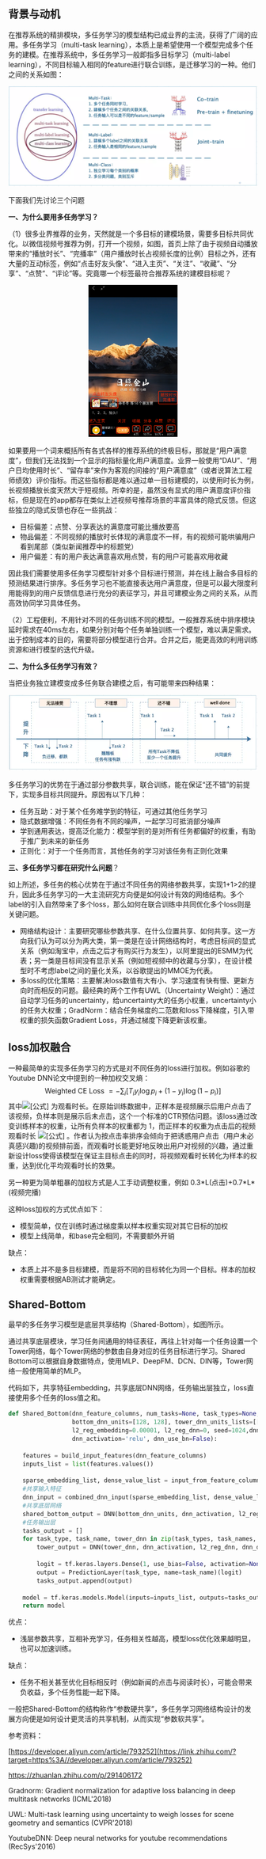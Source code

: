 ## 背景与动机

在推荐系统的精排模块，多任务学习的模型结构已成业界的主流，获得了广阔的应用。多任务学习（multi-task learning），本质上是希望使用一个模型完成多个任务的建模。在推荐系统中，多任务学习一般即指多目标学习（multi-label learning），不同目标输入相同的feature进行联合训练，是迁移学习的一种。他们之间的关系如图：

<div align=center>  
<img src="../../../imgs/ch02/ch2.2/ch2.2.5/2.2.5.0/v2-130d040474f34095ec6d8c81133da538_1440w.png" style="zoom:60%;" />
</div>

下面我们先讨论三个问题

**一、为什么要用多任务学习？**

（1）很多业界推荐的业务，天然就是一个多目标的建模场景，需要多目标共同优化。以微信视频号推荐为例，打开一个视频，如图，首页上除了由于视频自动播放带来的“播放时长”、“完播率”（用户播放时长占视频长度的比例）目标之外，还有大量的互动标签，例如“点击好友头像”、“进入主页”、“关注”、“收藏”、“分享”、“点赞”、“评论”等。究竟哪一个标签最符合推荐系统的建模目标呢？

<div align=center>
<img src="../../../imgs/ch02/ch2.2/ch2.2.5/2.2.5.0/v2-c18fc1ec65e308ee2e1477d7868007db_1440w.png" style="zoom:30%;" />
</div>



如果要用一个词来概括所有各式各样的推荐系统的终极目标，那就是“用户满意度”，但我们无法找到一个显示的指标量化用户满意度。业界一般使用“DAU”、“用户日均使用时长”、“留存率”来作为客观的间接的“用户满意度”（或者说算法工程师绩效）评价指标。而这些指标都是难以通过单一目标建模的，以使用时长为例，长视频播放长度天然大于短视频。所幸的是，虽然没有显式的用户满意度评价指标，但是现在的app都存在类似上述视频号推荐场景的丰富具体的隐式反馈。但这些独立的隐式反馈也存在一些挑战：

- 目标偏差：点赞、分享表达的满意度可能比播放要高
- 物品偏差：不同视频的播放时长体现的满意度不一样，有的视频可能哄骗用户看到尾部（类似新闻推荐中的标题党）
- 用户偏差：有的用户表达满意喜欢用点赞，有的用户可能喜欢用收藏

因此我们需要使用多任务学习模型针对多个目标进行预测，并在线上融合多目标的预测结果进行排序。多任务学习也不能直接表达用户满意度，但是可以最大限度利用能得到的用户反馈信息进行充分的表征学习，并且可建模业务之间的关系，从而高效协同学习具体任务。

（2）工程便利，不用针对不同的任务训练不同的模型。一般推荐系统中排序模块延时需求在40ms左右，如果分别对每个任务单独训练一个模型，难以满足需求。出于控制成本的目的，需要将部分模型进行合并。合并之后，能更高效的利用训练资源和进行模型的迭代升级。

**二、为什么多任务学习有效？**

当把业务独立建模变成多任务联合建模之后，有可能带来四种结果：

<div align=center>
<img src="../../../imgs/ch02/ch2.2/ch2.2.5/2.2.5.0/v2-44927ccdd6caf9685d3d9d5367af98dc_1440w.png" style="zoom:100%;" />
</div>

多任务学习的优势在于通过部分参数共享，联合训练，能在保证“还不错”的前提下，实现多目标共同提升。原因有以下几种：

- 任务互助：对于某个任务难学到的特征，可通过其他任务学习
- 隐式数据增强：不同任务有不同的噪声，一起学习可抵消部分噪声
- 学到通用表达，提高泛化能力：模型学到的是对所有任务都偏好的权重，有助于推广到未来的新任务
- 正则化：对于一个任务而言，其他任务的学习对该任务有正则化效果

**三、多任务学习都在研究什么问题**？

如上所述，多任务的核心优势在于通过不同任务的网络参数共享，实现1+1>2的提升，因此多任务学习的一大主流研究方向便是如何设计有效的网络结构。多个label的引入自然带来了多个loss，那么如何在联合训练中共同优化多个loss则是关键问题。

- 网络结构设计：主要研究哪些参数共享、在什么位置共享、如何共享。这一方向我们认为可以分为两大类，第一类是在设计网络结构时，考虑目标间的显式关系（例如淘宝中，点击之后才有购买行为发生），以阿里提出的ESMM为代表；另一类是目标间没有显示关系（例如短视频中的收藏与分享），在设计模型时不考虑label之间的量化关系，以谷歌提出的MMOE为代表。
- 多loss的优化策略：主要解决loss数值有大有小、学习速度有快有慢、更新方向时而相反的问题。最经典的两个工作有UWL（Uncertainty Weight）：通过自动学习任务的uncertainty，给uncertainty大的任务小权重，uncertainty小的任务大权重；GradNorm：结合任务梯度的二范数和loss下降梯度，引入带权重的损失函数Gradient Loss，并通过梯度下降更新该权重。

## loss加权融合

一种最简单的实现多任务学习的方式是对不同任务的loss进行加权。例如谷歌的Youtube DNN论文中提到的一种加权交叉熵：
$$
\text { Weighted CE Loss }=-\sum_{i}\left[T_{i} y_{i} \log p_{i}+\left(1-y_{i}\right) \log \left(1-p_{i}\right)\right]
$$
其中![[公式]](https://www.zhihu.com/equation?tex=T_i) 为观看时长。在原始训练数据中，正样本是视频展示后用户点击了该视频，负样本则是展示后未点击，这个一个标准的CTR预估问题。该loss通过改变训练样本的权重，让所有负样本的权重都为 1，而正样本的权重为点击后的视频观看时长 ![[公式]](https://www.zhihu.com/equation?tex=T_i) 。作者认为按点击率排序会倾向于把诱惑用户点击（用户未必真感兴趣)的视频排前面，而观看时长能更好地反映出用户对视频的兴趣，通过重新设计loss使得该模型在保证主目标点击的同时，将视频观看时长转化为样本的权重，达到优化平均观看时长的效果。

另一种更为简单粗暴的加权方式是人工手动调整权重，例如 0.3\*L(点击)+0.7*L\*(视频完播)

这种loss加权的方式优点如下：

- 模型简单，仅在训练时通过梯度乘以样本权重实现对其它目标的加权
- 模型上线简单，和base完全相同，不需要额外开销

缺点：

- 本质上并不是多目标建模，而是将不同的目标转化为同一个目标。样本的加权权重需要根据AB测试才能确定。

## Shared-Bottom

最早的多任务学习模型是底层共享结构（Shared-Bottom），如图所示。

通过共享底层模块，学习任务间通用的特征表征，再往上针对每一个任务设置一个Tower网络，每个Tower网络的参数由自身对应的任务目标进行学习。Shared Bottom可以根据自身数据特点，使用MLP、DeepFM、DCN、DIN等，Tower网络一般使用简单的MLP。

代码如下，共享特征embedding，共享底层DNN网络，任务输出层独立，loss直接使用多个任务的loss值之和。

```python
def Shared_Bottom(dnn_feature_columns, num_tasks=None, task_types=None, task_names=None,
                  bottom_dnn_units=[128, 128], tower_dnn_units_lists=[[64,32], [64,32]],
                  l2_reg_embedding=0.00001, l2_reg_dnn=0, seed=1024,dnn_dropout=0,
                  dnn_activation='relu', dnn_use_bn=False):

    features = build_input_features(dnn_feature_columns)
    inputs_list = list(features.values())
    
    sparse_embedding_list, dense_value_list = input_from_feature_columns(features, dnn_feature_columns, l2_reg_embedding,seed)
    #共享输入特征
    dnn_input = combined_dnn_input(sparse_embedding_list, dense_value_list)
    #共享底层网络
    shared_bottom_output = DNN(bottom_dnn_units, dnn_activation, l2_reg_dnn, dnn_dropout, dnn_use_bn, seed=seed)(dnn_input)
    #任务输出层
    tasks_output = []
    for task_type, task_name, tower_dnn in zip(task_types, task_names, tower_dnn_units_lists):
        tower_output = DNN(tower_dnn, dnn_activation, l2_reg_dnn, dnn_dropout, dnn_use_bn, seed=seed, name='tower_'+task_name)(shared_bottom_output)

        logit = tf.keras.layers.Dense(1, use_bias=False, activation=None)(tower_output)
        output = PredictionLayer(task_type, name=task_name)(logit) 
        tasks_output.append(output)

    model = tf.keras.models.Model(inputs=inputs_list, outputs=tasks_output)
    return model
```

优点：

- 浅层参数共享，互相补充学习，任务相关性越高，模型loss优化效果越明显，也可以加速训练。

缺点：

- 任务不相关甚至优化目标相反时（例如新闻的点击与阅读时长），可能会带来负收益，多个任务性能一起下降。

一般把Shared-Bottom的结构称作“参数硬共享”，多任务学习网络结构设计的发展方向便是如何设计更灵活的共享机制，从而实现“参数软共享”。



参考资料：

[https://developer.aliyun.com/article/793252](https://link.zhihu.com/?target=https%3A//developer.aliyun.com/article/793252)

https://zhuanlan.zhihu.com/p/291406172

Gradnorm: Gradient normalization for adaptive loss balancing in deep multitask networks (ICML'2018)

UWL: Multi-task learning using uncertainty to weigh losses for scene geometry and semantics (CVPR'2018)

YoutubeDNN: Deep neural networks for youtube recommendations (RecSys'2016)